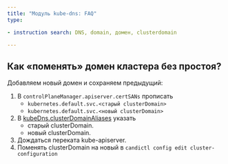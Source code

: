 ```yaml
---
title: "Модуль kube-dns: FAQ"
type:

- instruction search: DNS, domain, домен, clusterdomain

---
```


## Как «поменять» домен кластера без простоя?

Добавляем новый домен и сохраняем предыдущий:

1. В `controlPlaneManager.apiserver.certSANs` прописать
    - `kubernetes.default.svc.<старый clusterDomain>`
    - `kubernetes.default.svc.<новый clusterDomain>`
1. В [kubeDns.clusterDomainAliases](configuration.html#параметры) указать
    - старый clusterDomain.
    - новый clusterDomain.
1. Дождаться переката kube-apiserver.
1. Поменять clusterDomain на новый в `candictl config edit cluster-configuration`

